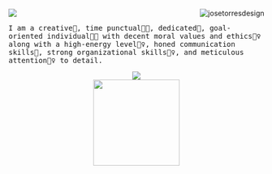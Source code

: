 <img src="https://camo.githubusercontent.com/82291b0fe831bfc6781e07fc5090cbd0a8b912bb8b8d4fec0696c881834f81ac/68747470733a2f2f70726f626f742e6d656469612f394575424971676170492e676966" width="1200" height="3">

<p align="left">
<img src="https://readme-typing-svg.herokuapp.com?color=1C71FA&width=700&lines=I+am+a+Senior+Web+Designer+and+a+Senior+Product+Designer%F0%9F%97%BF;Working+with+Figma%20|%20WordPress%20|%20Shopify%20|%20Webflow;DS%20|%20AI%20|%20ML%20Enthusiastic;Always%20learning%20new%20things">
<img src="https://komarev.com/ghpvc/?username=josetorresdesign&label=Profile%20Views&color=0e75b6&style=flat" align='right' alt="josetorresdesign" />
</p>
<samp>
I am a creative🎡, time punctual👩‍🎓, dedicated🎯, goal-oriented individual👩‍💻 with decent moral values and ethics🙇‍♀️ along with a high-energy level🤹‍♀️, honed communication skills👐, strong organizational skills👮‍♀️, and meticulous attention🕵️‍♀️ to detail.
</samp>

<p align="center">
<div align="center">
     <img
        src="https://github-profile-trophy.vercel.app/?username=josetorresdesign&no-bg=true&no-frame=true&row=1&column=7&theme=onedark">
</div>
<div align="center">
     <img height="170px" src="https://github-readme-streak-stats.herokuapp.com/?user=josetorresdesign" />
</div>

<img src="https://camo.githubusercontent.com/82291b0fe831bfc6781e07fc5090cbd0a8b912bb8b8d4fec0696c881834f81ac/68747470733a2f2f70726f626f742e6d656469612f394575424971676170492e676966" width="1200" height="3">
